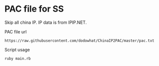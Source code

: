 # PAC file for SS
Skip all china IP. IP data is from IPIP.NET.

PAC file url

    https://raw.githubusercontent.com/dodowhat/ChinaIP2PAC/master/pac.txt

Script usage

    ruby main.rb
